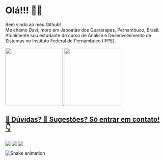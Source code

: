 
<div>
  <h1>Olá!!! 🙋‍♂️ </h1>
  <P>Bem vindo ao meu Github! <br> Me chamo Davi, moro em Jaboatão dos Guararapes, Pernambuco, Brasil. <br>
    Atualmente sou estudante do curso de Análise e Desenvolvimento de Sistemas no Instituto Federal de Pernambuco (IFPE).
</div>

<div>
<a href="https://github.com/Davi-Lv/">
<img height="180em" src="https://github-readme-stats.vercel.app/api/top-langs/?username=Davi-LV&layout=compact&langs_count=7&theme=dark"/>
<img height="180em" src="https://github-readme-stats.vercel.app/api?username=Davi-LV&show_icons=true&theme=dark&include_all_commits=true&count_private=true"/>
</div>
  
<div> 
  <h2> 🤔 Dúvidas? 🤯 Sugestões? Só entrar em contato! 👇 </h2>
  <a href="https://www.linkedin.com/in/davi-mordonho-277948236"><img id="linkedIn" align="center" max-width=100%  src="https://img.shields.io/badge/LinkedIn-0077B5?style=for-the-badge&logo=linkedin&logoColor=white"></a>
  <a href="mailto:josedavimordonhoguimaraes@gmail.com"><img id="gmail" align="center" max-width=100%  src="https://img.shields.io/badge/Gmail-D14836?style=for-the-badge&logo=gmail&logoColor=white"></a>
    <a href="https://www.instagram.com/davii_lv/"><img id="instagram" align="center" max-width=100%  src="https://img.shields.io/badge/Instagram-E4405F?style=for-the-badge&logo=instagram&logoColor=white"></a>
</div>

![Snake animation](https://github.com/Davi-Lv/blob/output/github-contribution-grid-snake.svg)


<!--
**Davi-Lv/Davi-lv** is a ✨ _special_ ✨ repository because its `README.md` (this file) appears on your GitHub profile.

Here are some ideas to get you started:

- 🔭 I’m currently working on ...
- 🌱 I’m currently learning ...
- 👯 I’m looking to collaborate on ...
- 🤔 I’m looking for help with ...
- 💬 Ask me about ...
- 📫 How to reach me: ...
- 😄 Pronouns: ...
- ⚡ Fun fact: ...
-->
